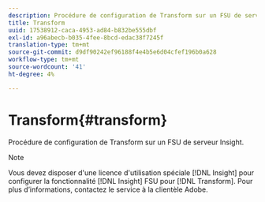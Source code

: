 ```yaml
---
description: Procédure de configuration de Transform sur un FSU de serveur Insight.
title: Transform
uuid: 17538912-caca-4953-ad84-b832be555dbf
exl-id: a96abecb-b035-4fee-8bcd-edac38f7245f
translation-type: tm+mt
source-git-commit: d9df90242ef96188f4e4b5e6d04cfef196b0a628
workflow-type: tm+mt
source-wordcount: '41'
ht-degree: 4%

---
```


# Transform{#transform}

Procédure de configuration de Transform sur un FSU de serveur Insight.

>[!NOTE]
>
>Vous devez disposer d&#39;une licence d&#39;utilisation spéciale [!DNL Insight] pour configurer la fonctionnalité [!DNL Insight] FSU pour [!DNL Transform]. Pour plus d’informations, contactez le service à la clientèle Adobe.
